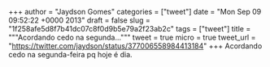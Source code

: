 
+++
author = "Jaydson Gomes"
categories = ["tweet"]
date = "Mon Sep 09 09:52:22 +0000 2013"
draft = false
slug = "1f258afe5d8f7b41dc07c8f0d9b5e79a2f23ab2c"
tags = ["tweet"]
title = """Acordando cedo na segunda..."""
tweet = true
micro = true
tweet_url = "https://twitter.com/jaydson/status/377006558984413184"
+++
Acordando cedo na segunda-feira pq hoje é dia.
